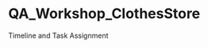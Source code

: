 # QA_Workshop_ClothesStore
Timeline and Task Assignment[](https://www.taskade.com/d/3uyN1jPwH7qgDxFk?share=view&view=DNkGNpH5wgazwPmi&as=actionsheet)
